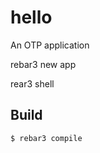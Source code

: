 hello
=====

An OTP application

 rebar3 new app <name>
 
 rear3 shell

Build
-----

    $ rebar3 compile
